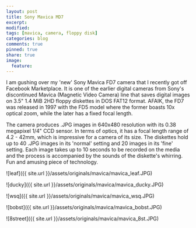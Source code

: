 ```yaml
---
layout: post
title: Sony Mavica MD7
excerpt:
modified:
tags: [mavica, camera, floppy disk]
categories: blog
comments: true
pinned: true
share: true
image:
  feature:
---
```


I am gushing over my 'new' Sony Mavica FD7 camera that I recently got off Facebook Marketplace. It is one of the earlier digital cameras from Sony's discontinued Mavica (Magnetic Video Camera) line that saves digital images on 3.5" 1.4 MiB 2HD floppy diskettes in DOS FAT12 format. AFAIK, the FD7 was released in 1997 with the FD5 model where the former boasts 10x optical zoom, while the later has a fixed focal length.

The camera produces .JPG images in 640x480 resolution with its 0.38 megapixel 1/4" CCD sensor. In terms of optics, it has a focal length range of 4.2 - 42mm, which is impressive for a camera of its size. The diskettes hold up to 40 .JPG images in its 'normal' setting and 20 images in its 'fine' setting. Each image takes up to 10 seconds to be recorded on the media and the process is accompanied by the sounds of the diskette's whirring. Fun and amusing piece of technology.

![leaf]({{ site.url }}/assets/originals/mavica/mavica_leaf.JPG)

![ducky]({{ site.url }}/assets/originals/mavica/mavica_ducky.JPG)

![wsq]({{ site.url }}/assets/originals/mavica/mavica_wsq.JPG)

![bobst]({{ site.url }}/assets/originals/mavica/mavica_bobst.JPG)

![8street]({{ site.url }}/assets/originals/mavica/mavica_8st.JPG)
